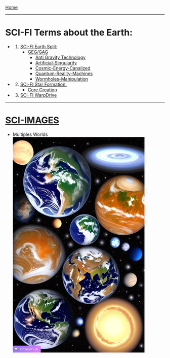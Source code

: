 [Home](/README.md)     

-------------------------------        

# SCI-FI Terms about the Earth:
  
- 1. [SCI-FI Earth Split:](./sci-fi_terra_split/readme.md)  
      - [GEG/GAG](./sci-fi_terra_split/GEG-GAG/readme.md)  
        - [Anti Gravity Technology](./sci-fi_terra_split/GEG-GAG/AntigGavity-Techno/readme.md)  
        - [Artificial-Singularity](./sci-fi_terra_split/GEG-GAG/Artificial-Singularity/readme.md)  
        - [Cosmic-Energy-Canalized](./sci-fi_terra_split/GEG-GAG/Cosmic-Energy-Canalized/readme.md)  
        - [Quantum-Reality-Machines](./sci-fi_terra_split/GEG-GAG/Quantum-Reality-Machines/readme.md)  
        - [Wormholes-Manipulation](./sci-fi_terra_split/GEG-GAG/Wormholes-Manipulation/readme.md)  

- 2. [SCI-FI Star Formation:](/assets/docs/earth/sci-fi/sci-fi-StarFormation/readme.md)   
      - [Core Creation](/assets/docs/earth/sci-fi/sci-fi-StarFormation/readme.md) 

- 3. [SCI-FI WarpDrive](/assets/docs/earth/sci-fi/sciFi-WarpDrive/readme.md)     

------------------------------   

# [SCI-IMAGES](/assets/imgs/sci-fi/readme.md)  
- Multiples Worlds  
   ![MW](/assets/imgs/sci-fi/Multiple_Worlds.jpg)  
